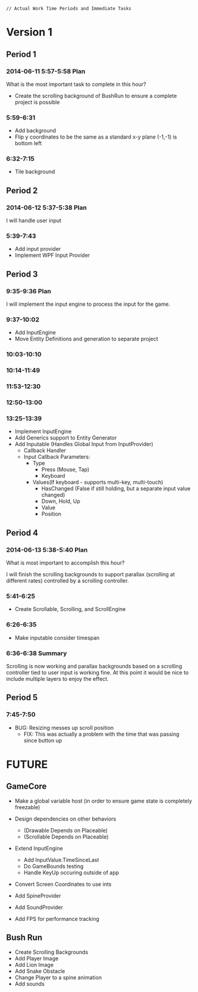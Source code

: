 ~~~
// Actual Work Time Periods and Immediate Tasks
~~~

# Version 1

## Period 1

### 2014-06-11 5:57-5:58 Plan

What is the most important task to complete in this hour?

- Create the scrolling background of BushRun to ensure a complete project is possible

### 5:59-6:31

- Add background
- Flip y coordinates to be the same as a standard x-y plane (-1,-1) is bottom left

### 6:32-7:15

- Tile background


## Period 2

### 2014-06-12 5:37-5:38 Plan

I will handle user input

### 5:39-7:43

- Add input provider
- Implement WPF Input Provider

## Period 3

### 9:35-9:36 Plan

I will implement the input engine to process the input for the game.

### 9:37-10:02

- Add InputEngine
- Move Entity Definitions and generation to separate project

### 10:03-10:10
### 10:14-11:49
### 11:53-12:30
### 12:50-13:00
### 13:25-13:39

- Implement InputEngine
- Add Generics support to Entity Generator
- Add Inputable (Handles Global Input from InputProvider)
	- Callback Handler
	- Input Callback Parameters:
		- Type
			- Press (Mouse, Tap)
			- Keyboard
		- Values(If keyboard - supports multi-key, multi-touch)
			- HasChanged (False if still holding, but a separate input value changed)
			- Down, Hold, Up
			- Value
			- Position

## Period 4

### 2014-06-13 5:38-5:40 Plan

What is most important to accomplish this hour?

I will finish the scrolling backgrounds to support parallax (scrolling at different rates) controlled by a scrolling controller.

### 5:41-6:25

- Create Scrollable, Scrolling, and ScrollEngine

### 6:26-6:35

- Make inputable consider timespan

### 6:36-6:38 Summary

Scrolling is now working and parallax backgrounds based on a scrolling controller tied to user input is working fine. 
At this point it would be nice to include multiple layers to enjoy the effect.

## Period 5

### 7:45-7:50

- BUG: Resizing messes up scroll position
	- FIX: This was actually a problem with the time that was passing since button up



# FUTURE



## GameCore

- Make a global variable host (in order to ensure game state is completely freezable)

- Design dependencies on other behaviors 
	- (Drawable Depends on Placeable)
	- (Scrollable Depends on Placeable)

- Extend InputEngine
	- Add InputValue.TimeSinceLast
	- Do GameBounds testing
	- Handle KeyUp occuring outside of app

- Convert Screen Coordinates to use ints
- Add SpineProvider
- Add SoundProvider

- Add FPS for performance tracking


## Bush Run
- Create Scrolling Backgrounds
- Add Player Image
- Add Lion Image
- Add Snake Obstacle
- Change Player to a spine animation
- Add sounds
